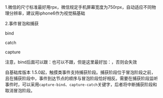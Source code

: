 1.微信的尺寸标准最好用rpx，微信规定手机屏幕宽度为750rpx，自动适应不同物理分辨率，建议用iphone6作为视觉稿基础

2.事件冒泡和捕获

bind

catch

capture

注意，bind后面可以跟：也可以不跟，但是这里最好加：，否则会失效

自基础库版本 1.5.0起，触摸类事件支持捕获阶段。捕获阶段位于冒泡阶段之前，且在捕获阶段中，事件到达节点的顺序与冒泡阶段恰好相反。需要在捕获阶段监听事件时，可以采用`capture-bind`、`capture-catch`关键字，后者将中断捕获阶段和取消冒泡阶段。